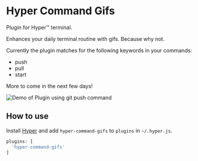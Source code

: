 # Hyper Command Gifs

Plugin for Hyper™ terminal.

Enhances your daily terminal routine with gifs. Because why not.

Currently the plugin matches for the following keywords in your commands:

- push
- pull
- start

More to come in the next few days!

![Demo of Plugin using git push command](example/git-push-demo.gif)

## How to use

Install [Hyper](https://hyper.is) and add `hyper-command-gifs`
to `plugins` in `~/.hyper.js`.

```javascript
plugins: [
  'hyper-command-gifs'
]
```
